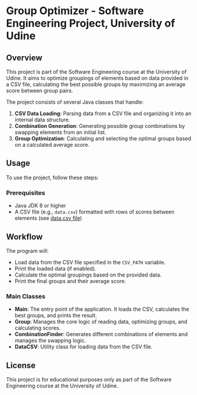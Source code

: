 # Group Optimizer - Software Engineering Project, University of Udine


## Overview

This project is part of the Software Engineering course at the University of Udine. It aims to optimize groupings of elements based on data provided in a CSV file, calculating the best possible groups by maximizing an average score between group pairs.

The project consists of several Java classes that handle:

1. **CSV Data Loading**: Parsing data from a CSV file and organizing it into an internal data structure.
2. **Combination Generation**: Generating possible group combinations by swapping elements from an initial list.
3. **Group Optimization**: Calculating and selecting the optimal groups based on a calculated average score.

## Usage

To use the project, follow these steps:

### Prerequisites
- Java JDK 8 or higher
- A CSV file (e.g., `data.csv`) formatted with rows of scores between elements (see [data.csv file](./data.csv))

## Workflow
The program will:
- Load data from the CSV file specified in the `CSV_PATH` variable.
- Print the loaded data (if enabled).
- Calculate the optimal groupings based on the provided data.
- Print the final groups and their average score.

### Main Classes

- **Main**: The entry point of the application. It loads the CSV, calculates the best groups, and prints the result.
- **Group**: Manages the core logic of reading data, optimizing groups, and calculating scores.
- **CombinationFinder**: Generates different combinations of elements and manages the swapping logic.
- **DataCSV**: Utility class for loading data from the CSV file.

## License

This project is for educational purposes only as part of the Software Engineering course at the University of Udine.

